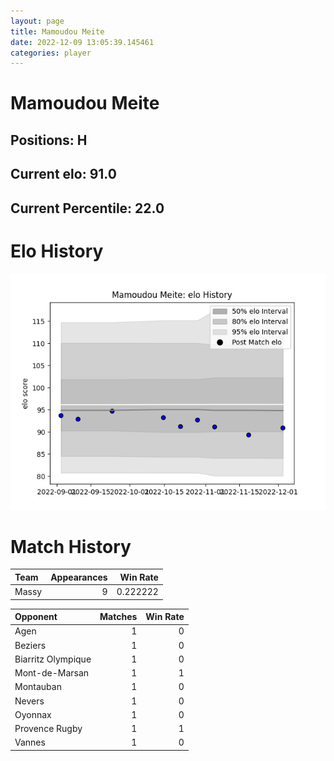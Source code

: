 ```yaml
---  
layout: page  
title: Mamoudou Meite  
date: 2022-12-09 13:05:39.145461  
categories: player  
---
```

# Mamoudou Meite

## Positions: H

## Current elo: 91.0

## Current Percentile: 22.0

# Elo History


![elo history](history_MamoudouMeite.png)
# Match History


| Team   |   Appearances |   Win Rate |
|:-------|--------------:|-----------:|
| Massy  |             9 |   0.222222 |

| Opponent           |   Matches |   Win Rate |
|:-------------------|----------:|-----------:|
| Agen               |         1 |          0 |
| Beziers            |         1 |          0 |
| Biarritz Olympique |         1 |          0 |
| Mont-de-Marsan     |         1 |          1 |
| Montauban          |         1 |          0 |
| Nevers             |         1 |          0 |
| Oyonnax            |         1 |          0 |
| Provence Rugby     |         1 |          1 |
| Vannes             |         1 |          0 |